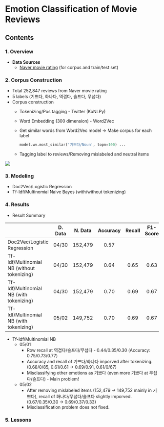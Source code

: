 # Emotion Classification of Movie Reviews 

## Contents

### 1. Overview

- **Data Sources**
  - [Naver movie rating](https://movie.naver.com/movie/point/af/list.nhn) (for corpus and train/test set)

### 2. Corpus Construction

- Total 252,847 reviews from Naver movie rating
- 5 labels (기쁘다, 화나다, 역겹다, 슬프다, 무섭다)
- Corpus construction
  - Tokenizing/Pos tagging -  Twitter (KoNLPy)

  - Word Embedding (300 dimension)  - Word2Vec

  - Get similar words from Word2Vec model → Make corpus for each label

    ```python
    model.wv.most_similar('기쁘다/Noun', topn=100) ...
    ```

  - Tagging label to reviews/Removing mislabeled and neutral items

<img src="https://i.imgur.com/sRYPYXz.jpg">

### 3. Modeling

- Doc2Vec/Logistic Regression
- Tf-Idf/Multinomial Naive Bayes (with/without tokenizing)

### 4. Results

- Result Summary

|                                            | D. Data | N. Data | Accuracy | Recall | F1-Score |
| ------------------------------------------ | :-----: | :-----: | :------: | :----: | :------: |
| Doc2Vec/Logistic Regression                |  04/30  | 152,479 |   0.57   |        |          |
| Tf-Idf/Multinomial NB (without tokenizing) |  04/30  | 152,479 |   0.64   |  0.65  |   0.63   |
| Tf-Idf/Multinomial NB (with tokenizing)    |  04/30  | 152,479 |   0.70   |  0.69  |   0.67   |
| Tf-Idf/Multinomial NB (with tokenizing)    |  05/02  | 149,752 |   0.70   |  0.69  |   0.67   |

- Tf-Idf/Multinomial NB
  - 05/01
    - Row recall at 역겹다/슬프다/무섭다 - 0.44/0.35/0.30 (Accuracy: 0.75/0.73/0.77)
    - Accuracy and recall of 기쁘다/화나다 imporved after tokenizing. (0.68/0/85, 0.61/0.61 → 0.69/0.91, 0.61/0/67)
    - Misclassifying other emotions as 기쁘다 (even more 기쁘다 at 무섭다/슬프다) - Main problem! 
  - 05/02
    - After removing mislabeled items (152,479 → 149,752 mainly in 기쁘다), recall of 화나다/무섭다/슬프다 slightly imporved. (0.67/0.35/0.30 → 0.69/0.37/0.33)
    - Misclassification problem does not fixed.

### 5. Lessons



